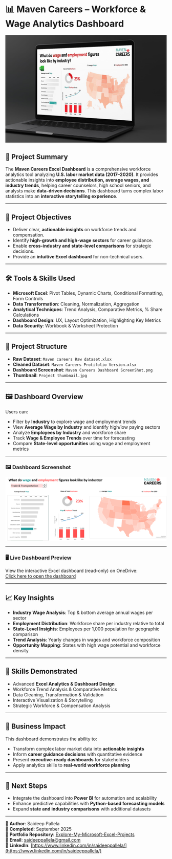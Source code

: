 # 📊 Maven Careers – Workforce & Wage Analytics Dashboard

![Project Thumbnail](./Project%20thumbnail.jpg)

## 📂 Project Summary
The **Maven Careers Excel Dashboard** is a comprehensive workforce analytics tool analyzing **U.S. labor market data (2017–2020)**. It provides actionable insights into **employee distribution, average wages, and industry trends**, helping career counselors, high school seniors, and analysts make **data-driven decisions**. This dashboard turns complex labor statistics into an **interactive storytelling experience**.  

---

## 🎯 Project Objectives
- Deliver clear, **actionable insights** on workforce trends and compensation.  
- Identify **high-growth and high-wage sectors** for career guidance.  
- Enable **cross-industry and state-level comparisons** for strategic decisions.  
- Provide an **intuitive Excel dashboard** for non-technical users.  

---

## 🛠️ Tools & Skills Used
- **Microsoft Excel**: Pivot Tables, Dynamic Charts, Conditional Formatting, Form Controls  
- **Data Transformation**: Cleaning, Normalization, Aggregation  
- **Analytical Techniques**: Trend Analysis, Comparative Metrics, % Share Calculations  
- **Dashboard Design**: UX, Layout Optimization, Highlighting Key Metrics  
- **Data Security**: Workbook & Worksheet Protection  

---

## 📂 Project Structure
- **Raw Dataset**: `Maven careers Raw dataset.xlsx`  
- **Cleaned Dataset**: `Maven Careers Protifolio Version.xlsx`  
- **Dashboard Screenshot**: `Maven Careers Dashboard ScreenShot.png`  
- **Thumbnail**: `Project thumbnail.jpg`  

---

## 🖼️ Dashboard Overview
Users can:  
- Filter by **Industry** to explore wage and employment trends  
- View **Average Wage by Industry** and identify high/low paying sectors  
- Analyze **Employees by Industry** and workforce share  
- Track **Wage & Employee Trends** over time for forecasting  
- Compare **State-level opportunities** using wage and employment metrics  

---

### 🖼️ Dashboard Screenshot
![Maven Careers Dashboard](./Maven%20Careers%20Dashboard%20ScreenShot.png)

---

### 🖥️ Live Dashboard Preview
View the interactive Excel dashboard (read-only) on OneDrive:  
[Click here to open the dashboard](https://1drv.ms/x/c/2bb7e29997cf6540/EUBlz5eZ4rcggCu_AgAAAAAB_YeHjQY9FpcycCuViGu-zA?e=umzIYK)

---


## 📈 Key Insights
- **Industry Wage Analysis**: Top & bottom average annual wages per sector  
- **Employment Distribution**: Workforce share per industry relative to total  
- **State-Level Insights**: Employees per 1,000 population for geographic comparison  
- **Trend Analysis**: Yearly changes in wages and workforce composition  
- **Opportunity Mapping**: States with high wage potential and workforce density  

---

## 🧩 Skills Demonstrated
- Advanced **Excel Analytics & Dashboard Design**  
- Workforce Trend Analysis & Comparative Metrics  
- Data Cleaning, Transformation & Validation  
- Interactive Visualization & Storytelling  
- Strategic Workforce & Compensation Analysis  

---

## 🚀 Business Impact
This dashboard demonstrates the ability to:  
- Transform complex labor market data into **actionable insights**  
- Inform **career guidance decisions** with quantitative evidence  
- Present **executive-ready dashboards** for stakeholders  
- Apply analytics skills to **real-world workforce planning**  

---

## 🔗 Next Steps
- Integrate the dashboard into **Power BI** for automation and scalability  
- Enhance predictive capabilities with **Python-based forecasting models**  
- Expand **state and industry comparisons** with additional datasets  

---

👤 **Author**: Saideep Pallela  
📅 **Completed**: September 2025  
🔗 **Portfolio Repository**: [Explore-My-Microsoft-Excel-Projects](https://github.com/saideeppallela/Explore-My-Microsoft-Excel-Projects)  
📧 **Email**: saideeppallela@gmail.com  
💼 **LinkedIn**: [https://www.linkedin.com/in/saideeppallela/](https://www.linkedin.com/in/saideeppallela/)
